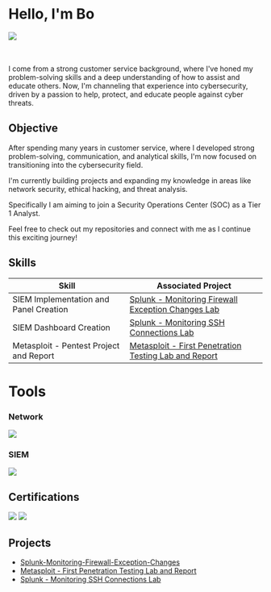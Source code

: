 # Hello, I'm Bo
<a href="https://www.linkedin.com/in/bomejdahl/"><img src="https://img.shields.io/badge/-LinkedIn-0072b1?&style=for-the-badge&logo=linkedin&logoColor=white" /></a>

<br><br>
I come from a strong customer service background, where I've honed my problem-solving skills and a deep understanding of how to assist and educate others.
Now, I'm channeling that experience into cybersecurity, driven by a passion to help, protect, and educate people against cyber threats. 

## Objective
After spending many years in customer service, where I developed strong problem-solving, communication, and analytical skills,
I'm now focused on transitioning into the cybersecurity field.

I'm currently building projects and expanding my knowledge in areas like network security, ethical hacking, and threat analysis.

Specifically I am aiming to join a Security Operations Center (SOC) as a Tier 1 Analyst.

Feel free to check out my repositories and connect with me as I continue this exciting journey!

## Skills

| Skill                                         | Associated Project         |
|-----------------------------------------------|----------------------------|
| SIEM Implementation and Panel Creation        | <a href="https://github.com/mejdahlbo/Splunk-Monitoring-Firewall-Exception-Changes">Splunk - Monitoring Firewall Exception Changes Lab</a>|
| SIEM Dashboard Creation | <a href="https://github.com/mejdahlbo/Splunk-SSH-Dashboard-Creation">Splunk - Monitoring SSH Connections Lab</a>|
| Metasploit - Pentest Project and Report       | <a href="https://github.com/mejdahlbo/Metasploit-First-Pentest-Project-And-Report">Metasploit - First Penetration Testing Lab and Report</a>|

# Tools

### Network
<div>
    <img src="https://img.shields.io/badge/-Wireshark-1679A7?&style=for-the-badge&logo=Wireshark&logoColor=white" />
</div>

### SIEM
<div>
    <img src="https://img.shields.io/badge/-Splunk-000000?&style=for-the-badge&logo=Splunk&logoColor=white" />
</div>

## Certifications

<div>
<img src="https://img.shields.io/badge/Ironhack_Cybersecurity-blue?style=for-the-badge" />
<img src="https://img.shields.io/badge/Cisco_Junior_Cybersecurity_Analyst-blue?style=for-the-badge" />

</div>

## Projects
- <a href="https://github.com/mejdahlbo/Firewall-Exception-Added/tree/main">Splunk-Monitoring-Firewall-Exception-Changes</a>
- <a href="https://github.com/mejdahlbo/Metasploit-First-Pentest-Project-And-Report">Metasploit - First Penetration Testing Lab and Report</a>
- <a href="https://github.com/mejdahlbo/Splunk-SSH-Dashboard-Creation">Splunk - Monitoring SSH Connections Lab</a>
